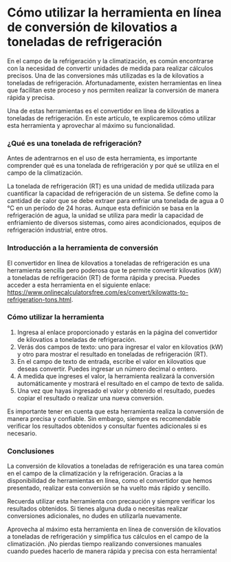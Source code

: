 Cómo utilizar la herramienta en línea de conversión de kilovatios a toneladas de refrigeración
==============================================================================================

En el campo de la refrigeración y la climatización, es común encontrarse con la necesidad de convertir unidades de medida para realizar cálculos precisos. Una de las conversiones más utilizadas es la de kilovatios a toneladas de refrigeración. Afortunadamente, existen herramientas en línea que facilitan este proceso y nos permiten realizar la conversión de manera rápida y precisa.

Una de estas herramientas es el convertidor en línea de kilovatios a toneladas de refrigeración. En este artículo, te explicaremos cómo utilizar esta herramienta y aprovechar al máximo su funcionalidad.

### ¿Qué es una tonelada de refrigeración?

Antes de adentrarnos en el uso de esta herramienta, es importante comprender qué es una tonelada de refrigeración y por qué se utiliza en el campo de la climatización.

La tonelada de refrigeración (RT) es una unidad de medida utilizada para cuantificar la capacidad de refrigeración de un sistema. Se define como la cantidad de calor que se debe extraer para enfriar una tonelada de agua a 0 °C en un período de 24 horas. Aunque esta definición se basa en la refrigeración de agua, la unidad se utiliza para medir la capacidad de enfriamiento de diversos sistemas, como aires acondicionados, equipos de refrigeración industrial, entre otros.

### Introducción a la herramienta de conversión

El convertidor en línea de kilovatios a toneladas de refrigeración es una herramienta sencilla pero poderosa que te permite convertir kilovatios (kW) a toneladas de refrigeración (RT) de forma rápida y precisa. Puedes acceder a esta herramienta en el siguiente enlace: <https://www.onlinecalculatorsfree.com/es/convert/kilowatts-to-refrigeration-tons.html>.

### Cómo utilizar la herramienta

1. Ingresa al enlace proporcionado y estarás en la página del convertidor de kilovatios a toneladas de refrigeración.
2. Verás dos campos de texto: uno para ingresar el valor en kilovatios (kW) y otro para mostrar el resultado en toneladas de refrigeración (RT).
3. En el campo de texto de entrada, escribe el valor en kilovatios que deseas convertir. Puedes ingresar un número decimal o entero.
4. A medida que ingreses el valor, la herramienta realizará la conversión automáticamente y mostrará el resultado en el campo de texto de salida.
5. Una vez que hayas ingresado el valor y obtenido el resultado, puedes copiar el resultado o realizar una nueva conversión.

Es importante tener en cuenta que esta herramienta realiza la conversión de manera precisa y confiable. Sin embargo, siempre es recomendable verificar los resultados obtenidos y consultar fuentes adicionales si es necesario.

### Conclusiones

La conversión de kilovatios a toneladas de refrigeración es una tarea común en el campo de la climatización y la refrigeración. Gracias a la disponibilidad de herramientas en línea, como el convertidor que hemos presentado, realizar esta conversión se ha vuelto más rápido y sencillo.

Recuerda utilizar esta herramienta con precaución y siempre verificar los resultados obtenidos. Si tienes alguna duda o necesitas realizar conversiones adicionales, no dudes en utilizarla nuevamente.

Aprovecha al máximo esta herramienta en línea de conversión de kilovatios a toneladas de refrigeración y simplifica tus cálculos en el campo de la climatización. ¡No pierdas tiempo realizando conversiones manuales cuando puedes hacerlo de manera rápida y precisa con esta herramienta!